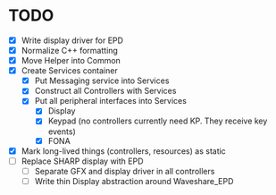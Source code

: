 # TODO

- [x] Write display driver for EPD
- [x] Normalize C++ formatting
- [x] Move Helper into Common
- [x] Create Services container
  - [x] Put Messaging service into Services
  - [x] Construct all Controllers with Services
  - [x] Put all peripheral interfaces into Services
    - [x] Display
    - [x] Keypad (no controllers currently need KP. They receive key events)
    - [x] FONA
- [x] Mark long-lived things (controllers, resources) as static
- [ ] Replace SHARP display with EPD
  - [ ] Separate GFX and display driver in all controllers
  - [ ] Write thin Display abstraction around Waveshare_EPD
